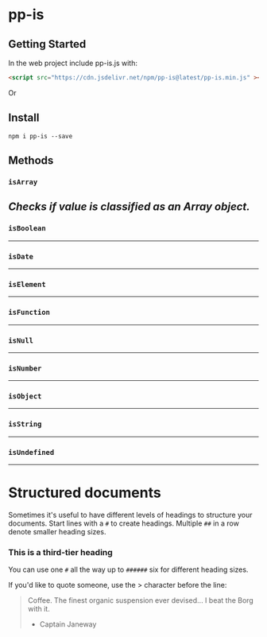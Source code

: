 # pp-is

## Getting Started

In the web project include pp-is.js with:

```html
<script src="https://cdn.jsdelivr.net/npm/pp-is@latest/pp-is.min.js" ></script>
```

Or

## Install

```console
npm i pp-is --save
```
## Methods

### `isArray`

_Checks if value is classified as an Array object._
---
### `isBoolean`
---
### `isDate`
---
### `isElement`
---
### `isFunction`
---
### `isNull`
---
### `isNumber`
---
### `isObject`
---
### `isString`
---
### `isUndefined`
---


# Structured documents

Sometimes it's useful to have different levels of headings to structure your documents. Start lines with a `#` to create headings. Multiple `##` in a row denote smaller heading sizes.

### This is a third-tier heading

You can use one `#` all the way up to `######` six for different heading sizes.

If you'd like to quote someone, use the > character before the line:

> Coffee. The finest organic suspension ever devised... I beat the Borg with it.
> - Captain Janeway
